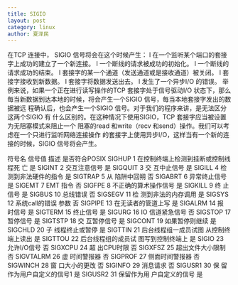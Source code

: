 ```yaml
---
title: SIGIO
layout: post
category: linux
author: 夏泽民
---
```

在TCP 连接中， SIGIO 信号将会在这个时候产生：
l 在一个监听某个端口的套接字上成功的建立了一个新连接。
l 一个断线的请求被成功的初始化。
l 一个断线的请求成功的结束。
l 套接字的某一个通道（发送通道或是接收通道）被关闭。
l 套接字接收到新数据。
l 套接字将数据发送出去。
l 发生了一个异步I/O 的错误。
举例来说，如果一个正在进行读写操作的TCP 套接字处于信号驱动I/O 状态下，那么
每当新数据到达本地的时候，将会产生一个SIGIO 信号，每当本地套接字发出的数据被远
程确认后，也会产生一个SIGIO 信号。对于我们的程序来讲，是无法区分这两个SIGIO 有
什么区别的。在这种情况下使用SIGIO，TCP 套接字应当被设置为无阻塞模式来阻止一个
阻塞的read 和write（recv 和send）操作。我们可以考虑在一个只进行监听网络连接操作
的套接字上使用异步I/O，这样当有一个新的连接的时候，SIGIO 信号将会产生。
<!-- more -->

符号名	信号值	描述	是否符合POSIX
SIGHUP	1	在控制终端上检测到挂断或控制线程死 亡	是
SIGINT	2	交互注意信号	是
SIGQUIT	3	交 互中止信号	是
SIGILL	4	检测到非法硬件的指令	是
SIGTRAP	5	从 陷阱中回朔	否
SIGABRT	6	异常终止信号	是
SIGEMT	7	EMT 指令	否
SIGFPE	8	不正确的算术操作信号	是
SIGKILL	9	终 止信号	是
SIGBUS	10	总线错误	否
SIGSEGV	11	检 测到非法的内存调用	是
SIGSYS	12	系统call的错误 参数	否
SIGPIPE	13	在无读者的管道上写	是
SIGALRM	14	报 时信号	是
SIGTERM	15	终止信号	是
SIGURG	16	IO 信道紧急信号	否
SIGSTOP	17	暂停信号	是
SIGTSTP	18	交 互暂停信号	是
SIGCONT	19	如果暂停则继续	是
SIGCHLD	20	子 线程终止或暂停	是
SIGTTIN	21	后台线程组一成员试图 从控制终端上读出	是
SIGTTOU	22	后台线程组的成员试 图写到控制终端上	是
SIGIO	23	允许I/O信号	否
SIGXCPU	24	超 出CPU时限	否
SIGXFSZ	25	超出文件大小限制	否
SIGVTALRM	26	虚 时间警报器	否
SIGPROF	27	侧面时间警报器	否
SIGWINCH	28	窗 口大小的更改	否
SIGINFO	29	消息请求	否
SIGUSR1	30	保 留作为用户自定义的信号1	是
SIGUSR2	31	保留作为用 户自定义的信号	是

